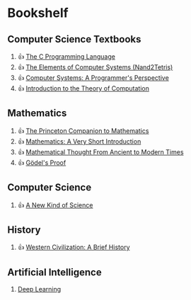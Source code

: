 # Bookshelf

## Computer Science Textbooks

1. :thumbsup: [The C Programming Language](https://www.amazon.com/Programming-Language-2nd-Brian-Kernighan/dp/0131103628)
1. :thumbsup: [The Elements of Computer Systems (Nand2Tetris)](https://www.amazon.com/Elements-Computing-Systems-Building-Principles/dp/0262640686)
1. :thumbsup: [Computer Systems: A Programmer's Perspective](https://www.amazon.com/Computer-Systems-Programmers-Perspective-3rd/dp/013409266X)
1. :thumbsup: [Introduction to the Theory of Computation](https://www.amazon.com/Introduction-Theory-Computation-Michael-Sipser/dp/113318779X/)

## Mathematics

1. :thumbsup: [The Princeton Companion to Mathematics](https://www.amazon.com/Princeton-Companion-Mathematics-Timothy-Gowers/dp/0691118809)
1. :thumbsup: [Mathematics: A Very Short Introduction](https://www.amazon.com/Mathematics-Short-Introduction-Timothy-Gowers/dp/0192853619)
1. :thumbsup:  [Mathematical Thought From Ancient to Modern Times](https://www.amazon.com/Mathematical-Thought-Ancient-Modern-Times-ebook/dp/B0058C6F0E/)
1. :thumbsup: [Gödel's Proof](https://www.amazon.com/G%C3%B6dels-Proof-Ernest-Nagel/dp/0814758371)

## Computer Science

1. :thumbsup: [A New Kind of Science](https://www.amazon.com/New-Kind-Science-Stephen-Wolfram/dp/1579550088)

## History

1. :thumbsup: [Western Civilization: A Brief History](https://www.amazon.com/Western-Civilization-Jackson-J-Spielvogel/dp/1133606768)

## Artificial Intelligence

1. [Deep Learning](https://www.amazon.com/Deep-Learning-Adaptive-Computation-Machine/dp/0262035618?ref_=fsclp_pl_dp_1)
